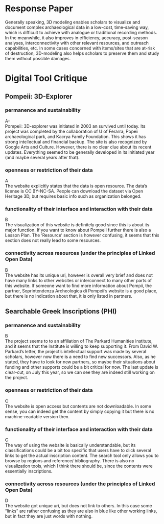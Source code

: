 # Response Paper
Generally speaking, 3D modeling enables scholars to visualize and document complex archaeological data in a low-cost, time-saving way, which is difficult to achieve with analogue or traditional recording methods. In the meanwhile, it also improves in efficiency, accuracy, post-season analyses, interconnectivity with other relevant resources, and outreach capabilities, etc. In some cases concerned with items/sites that are at-risk of destruction, 3D-modeling also helps scholars to preserve them and study them without possible damages. 
# Digital Tool Critique
## Pompeii: 3D-Explorer  
### permanence and sustainability
A-  
Pompeii: 3D-explorer was initiated in 2003 an survived until today. Its project was completed by the collaboration of U of Ferarra, Popeii archaeological park, and Kacrya Family Foundation. This shows it has strong intellectual and financial backup. The site is also recognized by Google Arts and Culture. However, there is no clear clue about its recent updates. Everything seemed to be generally developed in its initiated year (and maybe several years after that). 
### openness or restriction of their data
A  
The website explicitly states that the data is open resource. The data’s license is CC BY-NC-SA. People can download the dataset via Open Heritage 3D, but requires basic info such as organization belonged. 
### functionality of their interface and interaction with their data  
B   
The visualization of this website is definitely good since this is about its major function. If you want to know about Pompeii further there is also a Lesson Plan. The ‘Resource’ section is however confusing, it seems that this section does not really lead to some resources. 
### connectivity across resources (under the principles of Linked Open Data)  
B  
The website has its unique uri, however is overall very brief and does not have many links to other websites or interconnect to many other parts of this website. If someone want to find more information about Pompii, the partner, Soprintendenza Archeologica di Pompeii’s website is a good place, but there is no indication about that, it is only listed in partners. 
## Searchable Greek Inscriptions (PHI)
### permanence and sustainability  
B  
The project seems to to an affiliation of The Parkard Humanities Institute, and it seems that the Institute is willing to keep supporting it. From David W. Parkard’s letter, the project’s intellectual support was made by several scholars, however now there is a need to find new successors. Also, as he stated, they have to look for new partners, so maybe their situations about funding and other supports could be a bit critical for now. The last update is clear-cut, on July this year, so we can see they are indeed still working on the project. 
### openness or restriction of their data  
C  
The website is open access but contents are not downloadable. In some sense, you can indeed get the content by simply copying it but there is no machine-readable version then. 
### functionality of their interface and interaction with their data  
C  
The way of using the website is basically understandable, but its classifications could be a bit too specific that users have to click several links to get the actual inscription content. The search tool only allows you to browse by regions and reference/ bibliography. There is also no visualization tools, which I think there should be, since the contents were essentially inscriptions.
### connectivity across resources (under the principles of Linked Open Data)    
D   
The website got unique uri, but does not link to others. In this case some “links” are rather confusing as they are also in blue like other working links, but in fact they are just words with nothing.
